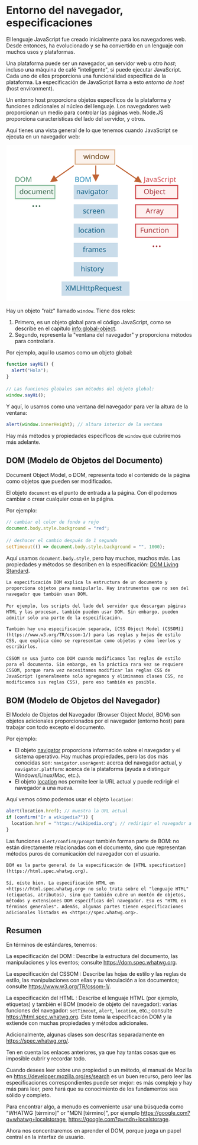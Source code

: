 # Entorno del navegador, especificaciones

El lenguaje JavaScript fue creado inicialmente para los navegadores web. Desde entonces, ha evolucionado y se ha convertido en un lenguaje con muchos usos y plataformas.

Una plataforma puede ser un navegador, un servidor web u otro *host*; incluso una máquina de café "inteligente", si puede ejecutar JavaScript. Cada uno de ellos proporciona una funcionalidad específica de la plataforma. La especificación de JavaScript llama a esto *entorno de host* (host environment).

Un entorno host proporciona objetos específicos de la plataforma y funciones adicionales al núcleo del lenguaje. Los navegadores web proporcionan un medio para controlar las páginas web. Node.JS proporciona características del lado del servidor, y otros.

Aquí tienes una vista general de lo que tenemos cuando JavaScript se ejecuta en un navegador web:

![](windowObjects.svg)

Hay un objeto "raíz" llamado `window`. Tiene dos roles:

1. Primero, es un objeto global para el código JavaScript, como se describe en el capítulo <info:global-object>.
2. Segundo, representa la "ventana del navegador" y proporciona métodos para controlarla.

Por ejemplo, aquí lo usamos como un objeto global:

```js run
function sayHi() {
  alert("Hola");
}

// Las funciones globales son métodos del objeto global:
window.sayHi();
```

Y aquí, lo usamos como una ventana del navegador para ver la altura de la ventana:

```js run
alert(window.innerHeight); // altura interior de la ventana
```

Hay más métodos y propiedades específicos de `window` que cubriremos más adelante.

## DOM (Modelo de Objetos del Documento)

Document Object Model, o DOM, representa todo el contenido de la página como objetos que pueden ser modificados.

El objeto `document` es el punto de entrada a la página. Con él podemos cambiar o crear cualquier cosa en la página.

Por ejemplo:
```js run
// cambiar el color de fondo a rojo
document.body.style.background = "red";

// deshacer el cambio después de 1 segundo
setTimeout(() => document.body.style.background = "", 1000);
```

Aquí usamos `document.body.style`, pero hay muchos, muchos más. Las propiedades y métodos se describen en la especificación: [DOM Living Standard](https://dom.spec.whatwg.org).

```smart header="DOM no es solo para navegadores"
La especificación DOM explica la estructura de un documento y proporciona objetos para manipularlo. Hay instrumentos que no son del navegador que también usan DOM.

Por ejemplo, los scripts del lado del servidor que descargan páginas HTML y las procesan, también pueden usar DOM. Sin embargo, pueden admitir solo una parte de la especificación.
```

```smart header="CSSOM para los estilos"
También hay una especificación separada, [CSS Object Model (CSSOM)](https://www.w3.org/TR/cssom-1/) para las reglas y hojas de estilo CSS, que explica cómo se representan como objetos y cómo leerlos y escribirlos.

CSSOM se usa junto con DOM cuando modificamos las reglas de estilo para el documento. Sin embargo, en la práctica rara vez se requiere CSSOM, porque rara vez necesitamos modificar las reglas CSS de JavaScript (generalmente solo agregamos y eliminamos clases CSS, no modificamos sus reglas CSS), pero eso también es posible.
```

## BOM (Modelo de Objetos del Navegador)

El Modelo de Objetos del Navegador (Browser Object Model, BOM) son objetos adicionales proporcionados por el navegador (entorno host) para trabajar con todo excepto el documento.

Por ejemplo:

- El objeto [navigator](https://developer.mozilla.org/es/docs/Web/API/Window/navigator) proporciona información sobre el navegador y el sistema operativo. Hay muchas propiedades, pero las dos más conocidas son: `navigator.userAgent`: acerca del navegador actual, y `navigator.platform`: acerca de la plataforma (ayuda a distinguir Windows/Linux/Mac, etc.).
- El objeto [location](https://developer.mozilla.org/es/docs/Web/API/Window/location) nos permite leer la URL actual y puede redirigir el navegador a una nueva.

Aquí vemos cómo podemos usar el objeto `location`:

```js run
alert(location.href); // muestra la URL actual
if (confirm("Ir a wikipedia?")) {
  location.href = "https://wikipedia.org"; // redirigir el navegador a otra URL
}
```

Las funciones `alert/confirm/prompt` también forman parte de BOM: no están directamente relacionadas con el documento, sino que representan métodos puros de comunicación del navegador con el usuario.

```smart header="Especificación de HTML"
BOM es la parte general de la especificación de [HTML specification](https://html.spec.whatwg.org).

Sí, oíste bien. La especificación HTML en <https://html.spec.whatwg.org> no solo trata sobre el "lenguaje HTML" (etiquetas, atributos), sino que también cubre un montón de objetos, métodos y extensiones DOM específicas del navegador. Eso es "HTML en términos generales". Además, algunas partes tienen especificaciones adicionales listadas en <https://spec.whatwg.org>.
```

## Resumen

En términos de estándares, tenemos:

La especificación del DOM
: Describe la estructura del documento, las manipulaciones y los eventos; consulte <https://dom.spec.whatwg.org>.

La especificación del CSSOM
: Describe las hojas de estilo y las reglas de estilo, las manipulaciones con ellas y su vinculación a los documentos; consulte <https://www.w3.org/TR/cssom-1/>.

La especificación del HTML
: Describe el lenguaje HTML (por ejemplo, etiquetas) y también el BOM (modelo de objeto del navegador): varias funciones del navegador: `setTimeout`, `alert`, `location`, etc.; consulte <https://html.spec.whatwg.org>. Este toma la especificación DOM y la extiende con muchas propiedades y métodos adicionales.

Adicionalmente, algunas clases son descritas separadamente en <https://spec.whatwg.org/>.

Ten en cuenta los enlaces anteriores, ya que hay tantas cosas que es imposible cubrir y recordar todo.

Cuando desees leer sobre una propiedad o un método, el manual de Mozilla en <https://developer.mozilla.org/es/search> es un buen recurso, pero leer las especificaciones correspondientes puede ser mejor: es más complejo y hay más para leer, pero hará que su conocimiento de los fundamentos sea sólido y completo.

Para encontrar algo, a menudo es conveniente usar una búsqueda como "WHATWG [término]" or "MDN [término]", por ejemplo <https://google.com?q=whatwg+localstorage>, <https://google.com?q=mdn+localstorage>.

Ahora nos concentraremos en aprender el DOM, porque juega un papel central en la interfaz de usuario.
